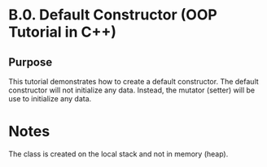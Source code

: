 # B.0. Default Constructor (OOP Tutorial in C++)

## Purpose

This tutorial demonstrates how to create a default constructor.  The default constructor will not initialize any data.  Instead, the mutator (setter) will be use to initialize any data.

# Notes

The class is created on the local stack and not in memory (heap).
